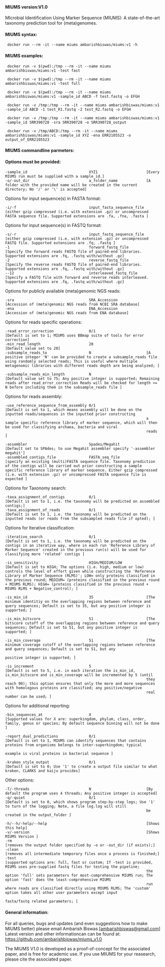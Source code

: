 #### MIUMS version:V1.0 
MIcrobial Identification Using Marker Sequence (MIUMS): A state-of-the-art taxonomy prediction tool for (meta)genomes.


#### MIUMS syntax:

     docker run --rm -it --name miums ambarishbiswas/miums:v1 -h

#### MIUMS examples:

     docker run -v $(pwd):/tmp --rm -it --name miums ambarishbiswas/miums:v1 -test fast

     docker run -v $(pwd):/tmp --rm -it --name miums ambarishbiswas/miums:v1 -test full

     docker run -v $(pwd):/tmp --rm -it --name miums ambarishbiswas/miums:v1 -sample_id ABCD -f test.fastq -o EFGH

     docker run -v /tmp:/tmp --rm -it --name miums ambarishbiswas/miums:v1 -sample_id ABCD -1 test_R1.fastq -2 test_R2.fastq -o EFGH

     docker run -v /tmp:/tmp --rm -it --name miums ambarishbiswas/miums:v1 -sample_id SRR390728 -sra SRR390728 -o SRR390728_output

     docker run -v /tmp/ABCD:/tmp --rm -it --name miums ambarishbiswas/miums:v1 -sample_id XYZ -ena ERR2105523 -o output_of_ERR2105523


#### MIUMS commandline parmeters:

<h4>Options must be provided:</h4>
  
	-sample_id                            XYZ1                      [Every MIUMS run must be supplied with a sample_id.]  
 	-o/-out_dir                           a_folder_name             [A folder with the provided name will be created in the current directory; No '/' or '\' is accepted]

  Options for input sequence(s) in FASTA format:
  
 	-i/-f                                 input_fasta_sequence_file [either gzip compressed (i.e. with extension .gz) or uncompressed FASTA sequence file. Supported extensions are .fa, .fna, .fasta ]



  Options for input sequence(s) in FASTQ format:
  
 	-s/-r                                 input_fastq_sequence_file [either gzip compressed (i.e. with extension .gz) or uncompressed FASTQ file. Supported extensions are .fq, .fastq ]
 	-1                                    forward_fastq_file        [Specify the forward reads FASTQ file of paired-end libraries. Supported extensions are .fq, .fastq with/without .gz]
 	-2                                    reverse_fastq_file        [Specify the reverse reads FASTQ file of paired-end libraries. Supported extensions are .fq, .fastq with/without .gz]
 	--12                                  interleaved_fastq_file    [Specify a FASTQ file with forward and reverse reads interleaved. Supported extensions are .fq, .fastq with/without .gz]


  Options for publicly available (meta)genomic NGS reads:
  
 	-sra                                  SRA_Accession             [Accession of (meta)genomic NGS reads from NCBI SRA database]
 	-ena                                  ENA_Accession             [Accession of (meta)genomic NGS reads from ENA database]


  Options for reads specific operations:
  
 	-read_error_correction                0/1                       [Default is set to 1; MIUMS uses BBmap suite of tools for error correction] 
 	-min_read_length                      20                        [Default value set to 20]
 	-subsample_reads_to                   N                         [A positive integer 'N' can be provided to create a subsample_reads file using randomly selected reads; This is useful where multiple metagenomic libraries with different reads depth are being analyzed; ]

 	-subsample_reads_min_length           N                         [Default value set to 75; Any positive integer is supported; Remaining reads after read_error_correction Reads will be checked for length >= N before including them in the subsample_reads file ]



  Options for reads assembly:
  
 	-use_reference_sequence_from_assembly 0/1                       [Default is set to 1, which means assembly will be done on the inputted reads/sequences in the inputted prior constructing 
                                      	                          	a sample specific reference library of marker sequence, which will then be used for classifying archaea, bacteria and viral 
                                      	                          	reads ]

 	-assembler                            Spades/Megahit            [Default set to SPAdes; to use Megahit assembler specify '-assembler megahit']
 	-assembled_contigs_file               FASTA_seq_file            [specify an existing (multi)FASTA sequence file. Taxonomy prediction of the contigs will be carried out prior constructing a sample specific reference library of marker sequence. Either gzip compressed (i.e. with extension .gz) or uncompressed FASTA sequence file is expected ]



  Options for Taxonomy search:
  
 	-taxa_assignment_of_contigs           0/1                       [Default is set to 1, i.e. the taxonomy will be predicted on assembled contigs;]
 	-taxa_assignment_of_reads             0/1                       [Default is set to 1, i.e. the taxonomy will be predicted on the inputted reads (or reads from the subsampled reads file if opted); ]



  Options for Iterative classification:
  
 	-iterative_search                     0/1                       [Default is set to 1, i.e. the taxonomy will be predicted on the contigs in an iterative way, where in each run 'Reference Library of Marker Sequence' created in the previous run(s) will be used for classifying more 'related' contigs ]

 	-is_sensitivity                       HIGH/MEDIUM/LOW           [Default is set to HIGH; The options (i.e. high, medium or low) controls the level of effort given while constructing the 'Reference Library of Marker Sequence (RLMS)'; LOW= only proteins classified in the previous round; MEDIUM= (proteins classified in the previous round + MIUMS RLMS); HIGH= (proteins classified in the previous round + MIUMS RLMS + Negative_control); ]

 	-is_min_id                            35                        [The minimum identitiy on the overlapping regions between reference and query sequences; Default is set to 35, but any positive integer is supported; ]

 	-is_min_bitscore                      51                        [The bitscore cutoff of the overlapping regions between reference and query sequences; Default is set to 51, but any positive integer is supported; ]

 	-is_min_coverage                      51                        [The minimum coverage cutoff of the overlapping regions between reference and query sequences; Default is set to 51, but any 
                                      	                          	positive integer is supported; ]

 	-is_increment                         5                         [Default is set to 5, i.e. in each iteration the is_min_id, is_min_bitscore and is_min_coverage will be incremented by 5 (until 
                                      	                          	they reach 90); this option ensures that only the more and more sequences with homologous proteins are classified; any positive/negative 
                                      	                          	real number can be used; ]



  Options for additional reporting:
  
 	-bin_sequences_at                     X                         [Supported values for X are: superkingdom, phylum, class, order, family, genus or species; By default sequence binning will not be done ]

 	-report_dual_predictions              0/1                       [Default is set to 1, MIUMS can identify sequences that contains proteins from organisms belongs to inter-superkingdom; typical 
                                      	                          	example is viral proteins in bacterial sequence ]

 	-kraken_style_output                  0/1                       [Default is set to 0; Use '1' to create a output file similar to what kraken, CLARKS and kaiju provides]


  Other options:
  
 	-T/-threads                           N                         [By default the program uses 4 threads; Any positive integer is accepted]
 	-q/-quiet                             0/1                       [Default is set to 0, which shows program step-by-step logs; Use '1' to turn of the logging; Note, a file log.log will still 
                                      	                          	be created in the output_folder ]

 	-h/--h/-help/--help                                             [Shows this help]
 	-v/-version                                                     [Shows MIUMS Version ]
 	-rm                                                             [removes the output folder specified by -o or -out_dir (if exists);]
 	-clean                                                          [removes all intermediate temporary files once a process is finished;]
 	-test                                                           [supported options are: full, fast or custom; If -test is provided, MIUMS uses pre-supplied fastq files for testing the pipeline; 
                                      	                          	the option 'full' sets parameters for most-comprehensive MIUMS run; The option 'fast' does the least-comprehensive MIUMS 
                                      	                          	run where reads are classified directly using MIUMS RLMS; The 'custom' option takes all other user parameters except input 
                                      	                          	fasta/fastq related parameters; ]


#### General information:

  For all queries, bugs and updates (and even suggestions how to make MIUMS better) please email Ambarish Biswas [ambarishbiswas@gmail.com]
  Latest version and other informationcan can be found at: https://github.com/ambarishbiswas/miums_v1.0

  The MIUMS V1.0 is developed as a proof-of-concept for the associated paper, and is free for academic use. If you use MIUMS for your reasearch, please cite the associated paper. 
